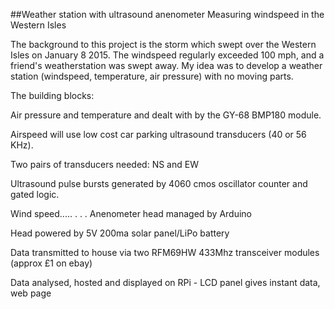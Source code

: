 ##Weather station with ultrasound anenometer
Measuring windspeed in the Western Isles

The background to this project is the storm which swept over the Western Isles on January 8 2015. The windspeed regularly exceeded 100 mph, and a friend's weatherstation was swept away. My idea was to develop a weather station (windspeed, temperature, air pressure) with no moving parts.

The building blocks:

Air pressure and temperature and dealt with by the GY-68 BMP180 module.

Airspeed will use low cost car parking ultrasound transducers (40 or 56 KHz).

Two pairs of transducers needed: NS and EW

Ultrasound pulse bursts generated by 4060 cmos oscillator counter and gated logic.

Wind speed..... . . . Anenometer head managed by Arduino

Head powered by 5V 200ma solar panel/LiPo battery

Data transmitted to house via two RFM69HW 433Mhz transceiver modules (approx £1 on ebay)

Data analysed, hosted and displayed on RPi - LCD panel gives instant data, web page
